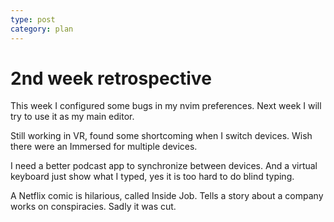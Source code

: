 ```yaml
---
type: post
category: plan
---
```


# 2nd week retrospective

This week I configured some bugs in my nvim preferences. Next week I will try to use it as my main editor.

Still working in VR, found some shortcoming when I switch devices. Wish there were an Immersed for multiple devices.

I need a better podcast app to synchronize between devices. And a virtual keyboard just show what I typed, yes it is too hard to do blind typing.

A Netflix comic is hilarious, called Inside Job. Tells a story about a company works on conspiracies. Sadly it was cut. 
